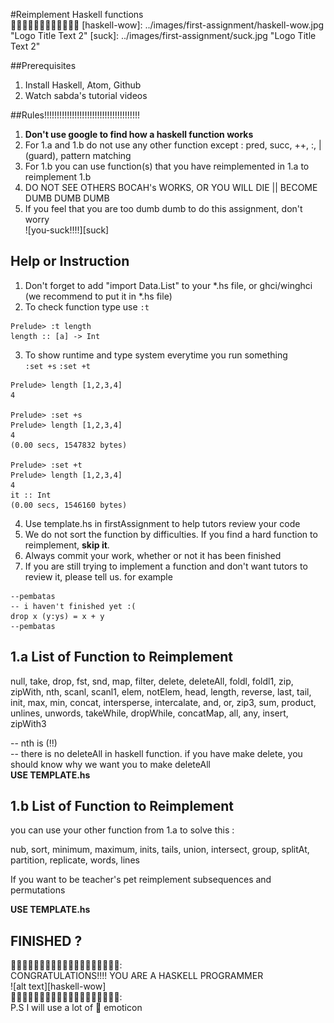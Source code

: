 #Reimplement Haskell functions  
:tada::tada::tada::tada::tada::tada::tada::tada::tada::tada::tada::tada:
[haskell-wow]: ../images/first-assignment/haskell-wow.jpg "Logo Title Text 2"
[suck]: ../images/first-assignment/suck.jpg "Logo Title Text 2"


##Prerequisites

1. Install Haskell, Atom, Github
2. Watch sabda's tutorial videos

##Rules!!!!!!!!!!!!!!!!!!!!!!!!!!!!!!!!!!!!!!

1. **Don't use google to find how a haskell function works**
2. For 1.a and 1.b do not use any other function except : pred, succ, ++, :, | (guard), pattern matching     
3. For 1.b you can use function(s) that you have reimplemented in 1.a to reimplement 1.b
4. DO NOT SEE OTHERS BOCAH's WORKS, OR YOU WILL DIE || BECOME DUMB DUMB DUMB
5. If you feel that you are too dumb dumb to do this assignment, don't worry     
![you-suck!!!!][suck]  

## Help or Instruction

1. Don't forget to add "import Data.List" to your *.hs file, or ghci/winghci (we recommend to put it in *.hs file)      
2. To check function type use ``:t``     
```
Prelude> :t length
length :: [a] -> Int
```
3. To show runtime and type system everytime you run something      
``:set +s``
``:set +t``
```
Prelude> length [1,2,3,4]
4

Prelude> :set +s
Prelude> length [1,2,3,4]
4
(0.00 secs, 1547832 bytes)

Prelude> :set +t
Prelude> length [1,2,3,4]
4
it :: Int
(0.00 secs, 1546160 bytes)

```

4. Use template.hs in firstAssignment to help tutors review your code     
5. We do not sort the function by difficulties. If you find a hard function to reimplement, **skip it**.     
6. Always commit your work, whether or not it has been finished          
7. If you are still trying to implement a function and don't want tutors to review it, please tell us. for example
```
--pembatas
-- i haven't finished yet :(
drop x (y:ys) = x + y
--pembatas
```

## 1.a List of Function to Reimplement

null, take, drop, fst, snd, map, filter, delete, deleteAll, foldl, foldl1, zip, zipWith, nth, scanl, scanl1, elem, notElem, head, length, reverse, last, tail, init, max, min, concat, intersperse, intercalate, and, or, zip3, sum, product, unlines, unwords, takeWhile, dropWhile, concatMap, all, any, insert, zipWith3

-- nth is (!!)     
-- there is no deleteAll in haskell function. if you have make delete, you should know why we want you to make deleteAll     
**USE TEMPLATE.hs**

## 1.b List of Function to Reimplement

you can use your other function from 1.a to solve this :

nub, sort, minimum, maximum, inits, tails, union, intersect, group, splitAt, partition, replicate, words, lines

If you want to be teacher's pet
reimplement subsequences and permutations

**USE TEMPLATE.hs**


## FINISHED ?

:tada::tada::tada::tada::tada::tada::tada::tada::tada::tada::tada::tada::tada::tada::tada::tada::tada::tada::tada::     
CONGRATULATIONS!!!! YOU ARE A HASKELL PROGRAMMER     
![alt text][haskell-wow]        
:tada::tada::tada::tada::tada::tada::tada::tada::tada::tada::tada::tada::tada::tada::tada::tada::tada::tada::tada::     
P.S I will use a lot of :tada: emoticon 
